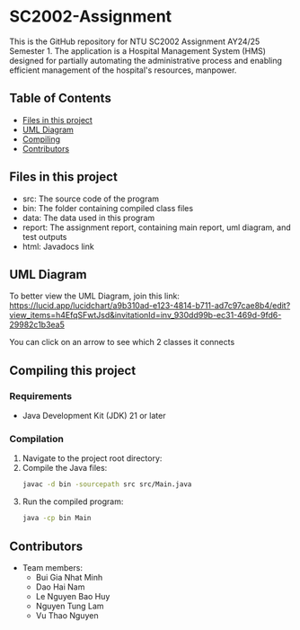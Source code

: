 # SC2002-Assignment

This is the GitHub repository for NTU SC2002 Assignment AY24/25 Semester 1. The application is a Hospital Management System (HMS) designed for partially automating the administrative process and enabling efficient management of the hospital's resources, manpower.

## Table of Contents

- [Files in this project](#files-in-this-project)
- [UML Diagram](#uml-diagram)
- [Compiling](#compiling-this-project)
- [Contributors](#contributors)

## Files in this project
- src: The source code of the program
- bin: The folder containing compiled class files
- data: The data used in this program
- report: The assignment report, containing main report, uml diagram, and test outputs
- html: Javadocs link

## UML Diagram
To better view the UML Diagram, join this link:
https://lucid.app/lucidchart/a9b310ad-e123-4814-b711-ad7c97cae8b4/edit?view_items=h4EfqSFwtJsd&invitationId=inv_930dd99b-ec31-469d-9fd6-29982c1b3ea5

You can click on an arrow to see which 2 classes it connects

## Compiling this project

### Requirements
- Java Development Kit (JDK) 21 or later

### Compilation
1. Navigate to the project root directory:
2. Compile the Java files:
    ```sh
    javac -d bin -sourcepath src src/Main.java
    ```
3. Run the compiled program:
    ```sh
    java -cp bin Main
    ```

## Contributors
- Team members:
  - Bui Gia Nhat Minh
  - Dao Hai Nam
  - Le Nguyen Bao Huy
  - Nguyen Tung Lam
  - Vu Thao Nguyen
